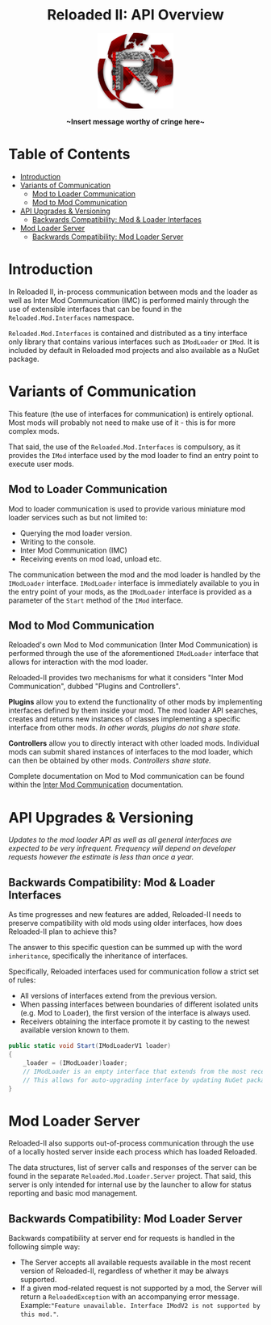 <div align="center">
	<h1>Reloaded II: API Overview</h1>
	<img src="./Images/Reloaded/Reloaded Logo.png" width="150" align="center" />
	<br/> <br/>
	<strong>~Insert message worthy of cringe here~</strong>
</div>

# Table of Contents
- [Introduction](#introduction)
- [Variants of Communication](#variants-of-communication)
  - [Mod to Loader Communication](#mod-to-loader-communication)
  - [Mod to Mod Communication](#mod-to-mod-communication)
- [API Upgrades & Versioning](#api-upgrades-versioning)
  - [Backwards Compatibility: Mod & Loader Interfaces](#backwards-compatibility-mod-loader-interfaces)
- [Mod Loader Server](#mod-loader-server)
  - [Backwards Compatibility: Mod Loader Server](#backwards-compatibility-mod-loader-server)

# Introduction

In Reloaded II, in-process communication between mods and the loader as well as Inter Mod Communication (IMC) is performed mainly through the use of extensible interfaces that can be found in the `Reloaded.Mod.Interfaces` namespace.

`Reloaded.Mod.Interfaces` is contained and distributed as a tiny interface only library that contains various interfaces such as `IModLoader` or `IMod`. It is included by default in Reloaded mod projects and also available as a NuGet package. 

# Variants of Communication

This feature (the use of interfaces for communication) is entirely optional. Most mods will probably not need to make use of it - this is for more complex mods. 

That said, the use of the `Reloaded.Mod.Interfaces` is compulsory, as it provides the `IMod` interface used by the mod loader to find an entry point to execute user mods.

## Mod to Loader Communication

Mod to loader communication is used to provide various miniature mod loader services such as but not limited to:
- Querying the mod loader version.
- Writing to the console.
- Inter Mod Communication (IMC)
- Receiving events on mod load, unload etc.

The communication between the mod and the mod loader is handled by the `IModLoader` interface. `IModLoader` interface is immediately available to you in the entry point of your mods, as the `IModLoader` interface is provided as a parameter of the `Start` method of the `IMod` interface.

## Mod to Mod Communication

Reloaded's own Mod to Mod communication (Inter Mod Communication) is performed through the use of the aforementioned `IModLoader` interface that allows for interaction with the mod loader.

Reloaded-II provides two mechanisms for what it considers "Inter Mod Communication", dubbed "Plugins and Controllers".

**Plugins** allow you to extend the functionality of other mods by implementing interfaces defined by them inside your mod. The mod loader API searches, creates and returns new instances of classes implementing a specific interface from other mods. *In other words, plugins do not share state.*

**Controllers** allow you to directly interact with other loaded mods. Individual mods can submit shared instances of interfaces to the mod loader, which can then be obtained by other mods. *Controllers share state.*

Complete documentation on Mod to Mod communication can be found within the [Inter Mod Communication](./InterModCommunication.md) documentation.

# API Upgrades & Versioning

*Updates to the mod loader API as well as all general interfaces are expected to be very infrequent. Frequency will depend on developer requests however the estimate is less than once a year.*

## Backwards Compatibility: Mod & Loader Interfaces

As time progresses and new features are added, Reloaded-II needs to preserve compatibility with old mods using older interfaces, how does Reloaded-II plan to achieve this?

The answer to this specific question can be summed up with the word `inheritance`, specifically the inheritance of interfaces.

Specifically, Reloaded interfaces used for communication follow a strict set of rules:

- All versions of interfaces extend from the previous version.
- When passing interfaces between boundaries of different isolated units (e.g. Mod to Loader), the first version of the interface is always used.
- Receivers obtaining the interface promote it by casting to the newest available version known to them.

```csharp
public static void Start(IModLoaderV1 loader) 
{
	_loader = (IModLoader)loader;
    // IModLoader is an empty interface that extends from the most recent version, e.g. IModLoaderV3
    // This allows for auto-upgrading interface by updating NuGet package without changing base code.
}
```


# Mod Loader Server

Reloaded-II also supports out-of-process communication through the use of a locally hosted server inside each process which has loaded Reloaded.

The data structures, list of server calls and responses of the server can be found in the separate `Reloaded.Mod.Loader.Server` project. That said, this server is only intended for internal use by the launcher to allow for status reporting and basic mod management.

## Backwards Compatibility: Mod Loader Server
Backwards compatibility at server end for requests is handled in the following simple way:

- The Server accepts all available requests available in the most recent version of Reloaded-II, regardless of whether it may be always supported.
- If a given mod-related request is not supported by a mod, the Server will return a `ReloadedException` with an accompanying error message. Example:`"Feature unavailable. Interface IModV2 is not supported by this mod."`.